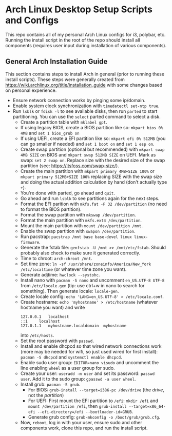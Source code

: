 # Arch Linux Desktop Setup Scripts and Configs
This repo contains all of my personal Arch Linux configs for i3, polybar, etc. Running the install script in the root of the repo should install all components (requires user input during installation of various components).
## General Arch Installation Guide
This section contains steps to install Arch in general (prior to running these install scripts). These steps were generally created from https://wiki.archlinux.org/title/installation_guide with some changes based on personal experience.

- Ensure network connection works by pinging some ip/domain.
- Enable system clock synchronization with `timedatectl set-ntp true`.
- Run `lsblk` or `fdisk -l` to see available disks, then run `parted` to start partitioning. You can use the `select` parted command to select a disk.
    - Create a partition table with `mklabel gpt`.
    - If using legacy BIOS, create a BIOS partition like so: `mkpart bios 0% 4MB` and `set 1 bios_grub on`
    - If using UEFI, create a EFI partition like so: `mkpart efi 0% 512MB` (you can go smaller if needed) and `set 1 boot on` and `set 1 esp on`.
    - Create swap partition (optional but recommended) with `mkpart swap 4MB SIZE` on BIOS and `mkpart swap 512MB SIZE` on UEFI. Mark as swap: `set 2 swap on`. Replace size with the desired size of the swap partition (see: https://itsfoss.com/swap-size/).
    - Create the main partition with `mkpart primary 4MB+SIZE 100%` or `mkpart primary 512MB+SIZE 100%` replacing SIZE with the swap size and doing the actual addition calculation by hand (don't actually type `+`).
    - You're done with parted, go ahead and `quit`.
    - Go ahead and run `lsblk` to see partitions again for the next steps.
    - Format the EFI parition with `mkfs.fat -F 32 /dev/partition` (no need to format the BIOS partition).
    - Format the swap partition with `mkswap /dev/partition`.
    - Format the main partition with `mkfs.ext4 /dev/partition`.
    - Mount the main partition with `mount /dev/partition /mnt`.
    - Enable the swap partition with `swapon /dev/partition`.
    - Run pacstrap: `pacstrap /mnt base base-devel linux linux-firmware`.
    - Generate the fstab file: `genfstab -U /mnt >> /mnt/etc/fstab`. Should probably also check to make sure it generated correctly.
    - Time to chroot: `arch-chroot /mnt`.
    - Set time zone: `ln -sf /usr/share/zoneinfo/America/New_York /etc/localtime` (or whatever time zone you want).
    - Generate adjtime: `hwclock --systohc`.
    - Install nano with `pacman -S nano` and uncomment `en_US.UTF-8 UTF-8` from `/etc/locale.gen` (tip: use ctrl+w in nano to search for something). Then generate locale: `locale-gen`.
    - Create locale config: `echo 'LANG=en_US.UTF-8' > /etc/locale.conf`.
    - Create hostname: `echo 'myhostname' > /etc/hostname` (whatever hostname you want) and write
        ```
        127.0.0.1	localhost
        ::1		localhost
        127.0.1.1	myhostname.localdomain	myhostname
        ```
      into `/etc/hosts`.
    - Set the root password with `passwd`.
    - Install and enable dhcpcd so that wired network connections work (more may be needed for wifi, so just used wired for first install): `pacman -S dhcpcd` and `systemctl enable dhcpcd`.
    - Enable sudo user group: `EDITOR=nano visudo` and uncomment the line enabling `wheel` as a user group for sudo.
    - Create your user: `useradd -m user` and set its password: `passwd user`. Add it to the sudo group: `gpasswd -a user wheel`.
    - Install grub: `pacman -S grub`.
        - For BIOS: `grub-install --target=i386-pc /dev/drive` (the *drive*, not the *partition*)
        - For UEFI: First mount the EFI partition to `/efi`: `mkdir /efi` and `mount /dev/partition /efi`, then `grub-install --target=x86_64-efi --efi-directory=/efi --bootloader-id=GRUB`.
        - Generate grub config: `grub-mkconfig -o /boot/grub/grub.cfg`.
    - Now, `reboot`, log in with your user, ensure sudo and other components work, clone this repo, and run the install script.